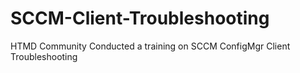 # SCCM-Client-Troubleshooting
HTMD Community Conducted a training on SCCM ConfigMgr Client Troubleshooting
